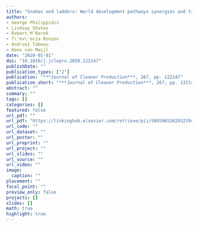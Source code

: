```yaml
---
title: "Snakes and ladders: World development pathways synergies and trade-offs through the lens of the Sustainable Development Goals"
authors: 
- George Philippidis
- Lindsay Shutes
- Robert M'Barek
- T\'ev\'ecia Ronzon
- Andrzej Tabeau
- Hans van Meijl
date: "2020-01-01"
doi: "10.1016/j.jclepro.2020.122147"
publishDate: ""
publication_types: ["2"]
publication: "***Journal of Cleaner Production***, 267, pp. 122147"
publication_short: "***Journal of Cleaner Production***, 267, pp. 122147"
abstract: ""
summary: ""
tags: []
categories: []
featured: false
url_pdf: ""
url_pdf: "https://linkinghub.elsevier.com/retrieve/pii/S0959652620321946"
url_code: ""
url_dataset: ""
url_poster: ""
url_preprint: ""
url_project: ""
url_slides: ""
url_source: ""
url_video: ""
image: 
  caption: ""
placement: ""
focal_point: ""
preview_only: false
projects: []
slides: []
math: true
highlight: true
---
```

